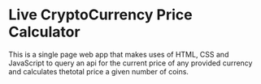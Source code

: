 # Live CryptoCurrency Price Calculator
This is a single page web app that makes uses of HTML, CSS and JavaScript to query an api for the current price of any provided
currency and calculates thetotal price a given number of coins.